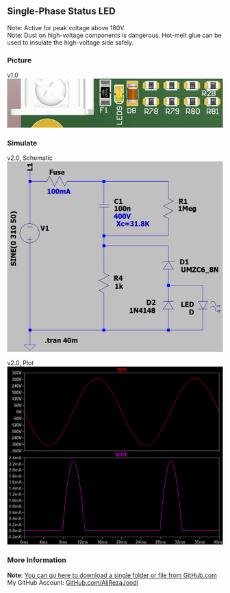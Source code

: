 ## Single-Phase Status LED
Note: Active for peak voltage above 180V.  
Note: Dust on high-voltage components is dangerous. Hot-melt glue can be used to insulate the high-voltage side safely.  

### Picture
v1.0  
![](Pictures/v1.0.png)

### Simulate
v2.0, Schematic  
![](Simulate/v2.0_Schematic.png)

v2.0, Plot  
![](Simulate/v2.0_Plot.png)

### More Information
**Note**: [You can go here to download a single folder or file from GitHub.com](https://minhaskamal.github.io/DownGit/#/home)  
My GitHub Account: [GitHub.com/AliRezaJoodi](https://github.com/AliRezaJoodi)  
